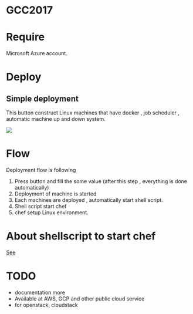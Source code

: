 # GCC2017

# Require

Microsoft Azure account.

# Deploy



## Simple deployment

This button construct Linux machines that have
docker , job scheduler , automatic machine up and down system.

<a href="https://portal.azure.com/#create/Microsoft.Template/uri/https%3A%2F%2Fraw.githubusercontent.com%2Fmanabuishii%2Fazure-files%2Fmaster%2FNFS_SGE%2Fazuredeploy.json" target="_blank">
    <img src="http://azuredeploy.net/deploybutton.png"/>
</a>

# Flow

Deployment flow is following

1. Press button and fill the some value (after this step , everything is done automatically)
1. Deployment of machine is started
1. Each machines are deployed , automatically start shell script.
5. Shell script start chef
6. chef setup Linux environment.

# About shellscript to start chef

[See](https://github.com/manabuishii/azure-files)

# TODO

* documentation more
* Available at AWS, GCP and other public cloud service
* for openstack, cloudstack
